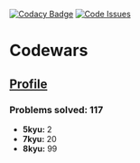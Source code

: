 [![Codacy Badge](https://api.codacy.com/project/badge/grade/54c083c74dd843bcb6a20bfc34841673)](https://www.codacy.com/app/nquiroz/codewars) [![Code Issues](https://www.quantifiedcode.com/api/v1/project/01a4fd3fa24e441a8cc512e8e3438a82/badge.svg)](https://www.quantifiedcode.com/app/project/01a4fd3fa24e441a8cc512e8e3438a82)

# Codewars
## [Profile](http://www.codewars.com/users/nhquiroz)

### Problems solved: 117
  
- **5kyu:** 2
- **7kyu:** 20
- **8kyu:** 99
